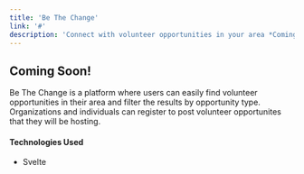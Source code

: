 ```yaml
---
title: 'Be The Change'
link: '#'
description: 'Connect with volunteer opportunities in your area *Coming Soon!'
---
```


## Coming Soon!
Be The Change is a platform where users can easily find volunteer opportunities in their area and filter the results by opportunity type. Organizations and individuals can register to post volunteer opportunites that they will be hosting.

#### Technologies Used
- Svelte